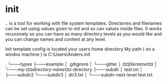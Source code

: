 # init
.. is a tool for working with file system templates. Directories and filenames can be set using values given to _init_ and so can values inside files.
It works recursively so you can have as many directory levels as you would like and you can change names and content at any level.

Init template config is located your users home directory
My path ( on a windos machine ) is C:\Users\Anders\.init

.
└───types
    ├───example
    │       .gitignore
    │
    └───gitter
        │   ¤¤_filename_¤¤
        │
        └───my-¤¤_directory-name_¤¤-directory
            ├───subdir
            │       test.txt
            │
            ├───subdir2
            └───subdir3
                │   dir3.txt
                │
                └───subdir-next-level
                        test.txt